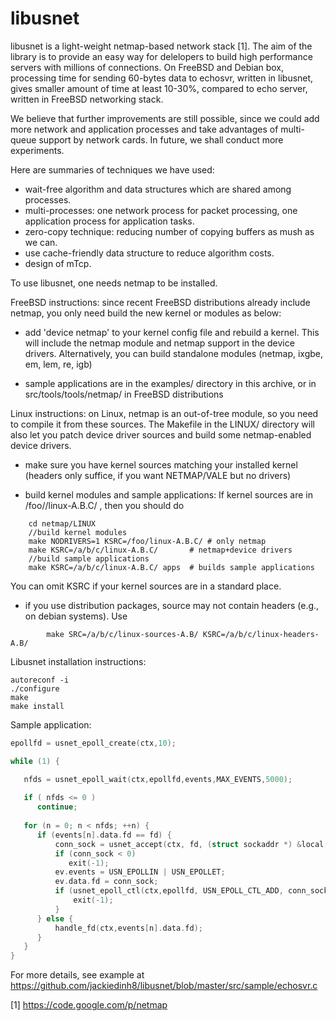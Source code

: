 libusnet
========

libusnet is a light-weight netmap-based network stack [1]. The aim of the library is to provide an easy way for delelopers to build high performance servers with millions of connections. On FreeBSD and Debian box, processing time for sending 60-bytes data to echosvr, written in libusnet, gives smaller amount of time at least 10-30%, compared to echo server, written in FreeBSD networking stack. 

We believe that further improvements are still possible, since we could add more network and application processes and take advantages of multi-queue support by network cards. In future, we shall conduct more experiments.

Here are summaries of techniques we have used:

- wait-free algorithm and data structures which are shared among processes. 
- multi-processes: one network process for packet processing, one application process for application tasks. 
- zero-copy technique: reducing number of copying buffers as mush as we can. 
- use cache-friendly data structure to reduce algorithm costs.
- design of mTcp.

To use libusnet, one needs netmap to be installed. 

FreeBSD instructions: since recent FreeBSD distributions already include netmap, you only need build the new kernel or modules as below:

  + add 'device netmap' to your kernel config file and rebuild a kernel.
    This will include the netmap module and netmap support in the device
    drivers.  Alternatively, you can build standalone modules
    (netmap, ixgbe, em, lem, re, igb)

  + sample applications are in the examples/ directory in this archive,
    or in src/tools/tools/netmap/ in FreeBSD distributions

Linux instructions: on Linux, netmap is an out-of-tree module, so you need to compile it from these sources. The Makefile in the LINUX/ directory will also let you patch device driver sources and build some netmap-enabled device drivers.
  
  + make sure you have kernel sources matching your installed kernel
    (headers only suffice, if you want NETMAP/VALE but no drivers)

  + build kernel modules and sample applications:
    If kernel sources are in /foo//linux-A.B.C/ , then you should do
```
	cd netmap/LINUX
	//build kernel modules
	make NODRIVERS=1 KSRC=/foo/linux-A.B.C/	# only netmap
	make KSRC=/a/b/c/linux-A.B.C/		# netmap+device drivers
	//build sample applications
	make KSRC=/a/b/c/linux-A.B.C/ apps	# builds sample applications
```

You can omit KSRC if your kernel sources are in a standard place.

  + if you use distribution packages, source may not contain headers (e.g., on
    debian systems). Use
```
        make SRC=/a/b/c/linux-sources-A.B/ KSRC=/a/b/c/linux-headers-A.B/
```

Libusnet installation instructions:
```
autoreconf -i
./configure
make
make install
```
Sample application:
   ```C
   epollfd = usnet_epoll_create(ctx,10);

   while (1) {
   
      nfds = usnet_epoll_wait(ctx,epollfd,events,MAX_EVENTS,5000);
      
      if ( nfds <= 0 ) 
         continue;
      
      for (n = 0; n < nfds; ++n) {
         if (events[n].data.fd == fd) {
             conn_sock = usnet_accept(ctx, fd, (struct sockaddr *) &local, &addrlen);
             if (conn_sock < 0) 
                exit(-1);
             ev.events = USN_EPOLLIN | USN_EPOLLET;
             ev.data.fd = conn_sock;
             if (usnet_epoll_ctl(ctx,epollfd, USN_EPOLL_CTL_ADD, conn_sock, &ev) == -1) {
                 exit(-1);
             }
         } else {
             handle_fd(ctx,events[n].data.fd);
         }
      }
   }
   ```



For more details, see example at https://github.com/jackiedinh8/libusnet/blob/master/src/sample/echosvr.c

[1] https://code.google.com/p/netmap
